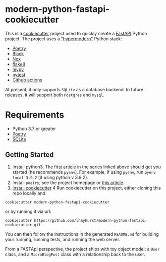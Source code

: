 
# modern-python-fastapi-cookiecutter

This is a [cookiecutter](https://github.com/cookiecutter/cookiecutter) project used to quickly create a [FastAPI](https://fastapi.tiangolo.com/) Python project. The project uses a ["hypermodern"](https://medium.com/@cjolowicz/hypermodern-python-d44485d9d769) Python stack:
* [Poetry](https://python-poetry.org/) 
* [Black](https://github.com/psf/black)
* [Nox](https://nox.thea.codes/en/stable/)
* [flake8](https://flake8.pycqa.org/en/latest/)
* [mypy](http://mypy-lang.org/)
* [pytest](https://docs.pytest.org/en/6.2.x/)
* [Github actions](https://docs.github.com/en/actions)

At present, it only supports `SQLite` as a database backend. In future releases, it will support both `Postgres` and `mysql`.

# Requirements
* Python 3.7 or greater
* [Poetry](https://python-poetry.org/) 
* [SQLite](https://www.sqlite.org/index.html)

## Getting Started

1. Install python3. The [first article]((https://cjolowicz.github.io/posts/hypermodern-python-01-setup/)) in the series linked above should get you started (he recommends `pyenv`). For example, if using `pyenv`, run `pyenv local 3.9.2` (if using python v 3.9.2).
2. Install `poetry`; see the project homepage or [this article](https://cjolowicz.github.io/posts/hypermodern-python-01-setup/).
3. [Install cookiecutter](https://cookiecutter.readthedocs.io/en/latest/installation.html)
4 Run cookiecutter on this project, either cloning this repo locally and:
```shell
cookiecutter modern-python-fastapi-cookiecutter
```
or by running it via url:
```shell
cookiecutter https://github.com/lhayhurst/modern-python-fastapi-cookiecutter.git

```

You can then follow the instructions in the generated `README.md` for building your running, running tests, and running the web server.

From a FASTApi perspective, the project ships with toy object model: a `User` class, and a `MicroBlogPost` class with a relationship back to the user. 